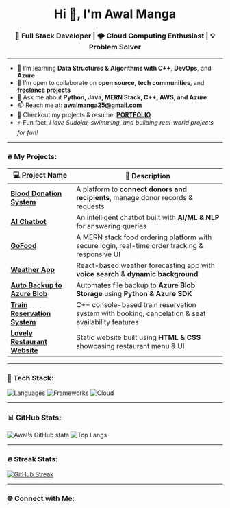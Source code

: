 <h1 align="center">Hi 👋, I'm Awal Manga</h1>
<h3 align="center">🚀 Full Stack Developer | 🌩️ Cloud Computing Enthusiast | 💡 Problem Solver</h3>

---

- 🌱 I’m learning **Data Structures & Algorithms with C++**, **DevOps**, and **Azure**
- 👯 I’m open to collaborate on **open source**, **tech communities**, and **freelance projects**
- 💬 Ask me about **Python, Java, MERN Stack, C++, AWS, and Azure**
- 📫 Reach me at: **awalmanga25@gmail.com**
- 📄 Checkout my projects & resume: [**PORTFOLIO**](https://awals-portfolio.netlify.app/)
- ⚡ Fun fact: *I love Sudoku, swimming, and building real-world projects for fun!*

---

### 🔥 My Projects:

| 💻 Project Name | 🚀 Description |
|-----------------|----------------|
| [**Blood Donation System**](https://blooddonationfrontend-three.vercel.app/) | A platform to **connect donors and recipients**, manage donor records & requests |
| [**AI Chatbot**](https://github.com/awall5/chatbot) | An intelligent chatbot built with **AI/ML & NLP** for answering queries |
| [**GoFood**](https://github.com/awall5/GoFood) | A MERN stack food ordering platform with secure login, real-time order tracking & responsive UI |
| [**Weather App**](https://github.com/awall5/Weather-App) | React-based weather forecasting app with **voice search** & **dynamic background** |
| [**Auto Backup to Azure Blob**](https://github.com/awall5/Azure-Backup) | Automates file backup to **Azure Blob Storage** using **Python & Azure SDK** |
| [**Train Reservation System**](https://github.com/awall5/Train-Reservation) | C++ console-based train reservation system with booking, cancelation & seat availability features |
| [**Lovely Restaurant Website**](https://github.com/awall5/Lovely-Restaurant) | Static website built using **HTML & CSS** showcasing restaurant menu & UI |


---

### 🧰 Tech Stack:
![Languages](https://skillicons.dev/icons?i=python,java,cpp,js,html,css)
![Frameworks](https://skillicons.dev/icons?i=react,nodejs,express,mongodb)
![Cloud](https://skillicons.dev/icons?i=aws,azure)

---

### 📊 GitHub Stats:

![Awal's GitHub stats](https://github-readme-stats.vercel.app/api?username=awall5&show_icons=true&theme=radical)
![Top Langs](https://github-readme-stats.vercel.app/api/top-langs/?username=awall5&layout=compact&theme=radical)

---

### 🔥 Streak Stats:
[![GitHub Streak](https://streak-stats.demolab.com?user=awall5&theme=radical&hide_border=true)](https://git.io/streak-stats)

---

### 🌐 Connect with Me:
